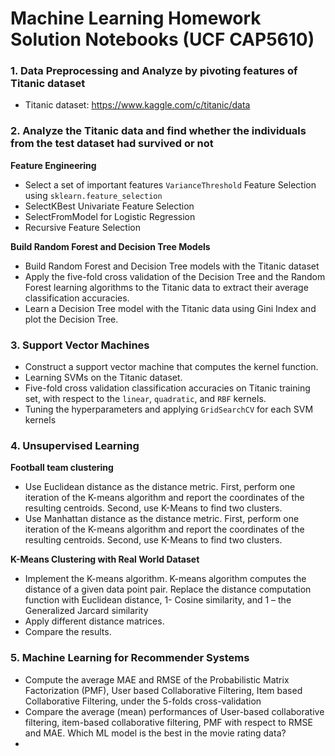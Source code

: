 # Machine Learning Homework Solution Notebooks (UCF CAP5610)

### 1. Data Preprocessing and Analyze by pivoting features of Titanic dataset

   - Titanic dataset: https://www.kaggle.com/c/titanic/data
   
### 2. Analyze the Titanic data and find whether the individuals from the test dataset had survived or not 

**Feature Engineering**

   - Select a set of important features `VarianceThreshold` Feature Selection using `sklearn.feature_selection`
   - SelectKBest Univariate Feature Selection
   - SelectFromModel for Logistic Regression
   - Recursive Feature Selection

**Build Random Forest and Decision Tree Models**

- Build Random Forest and Decision Tree models with the Titanic dataset
- Apply the five-fold cross validation of the Decision Tree and the Random Forest learning algorithms to the Titanic data to extract their average classification accuracies.
- Learn a Decision Tree model with the Titanic data using Gini Index and plot the Decision Tree.


### 3. Support Vector Machines

- Construct a support vector machine that computes the kernel function.
-  Learning SVMs on the Titanic dataset. 
-  Five-fold cross validation classification accuracies on Titanic training set, with respect to the `linear`, `quadratic`, and `RBF` kernels.
-  Tuning the hyperparameters and applying `GridSearchCV` for each SVM kernels

### 4. Unsupervised Learning

**Football team clustering**

- Use Euclidean distance as the distance metric. First, perform one iteration of the K-means algorithm and report the coordinates of the resulting centroids. Second, use K-Means to find two clusters.
- Use Manhattan distance as the distance metric. First, perform one iteration of the K-means algorithm and report the coordinates of the resulting centroids. Second, use K-Means to find two clusters.

**K-Means Clustering with Real World Dataset**

- Implement the K-means algorithm. K-means algorithm computes the distance of a given data point pair. Replace the distance computation function with Euclidean distance, 1- Cosine similarity, and 1 – the Generalized Jarcard similarity
- Apply different distance matrices.
- Compare the results.

### 5. Machine Learning for Recommender Systems

- Compute the average MAE and RMSE of the Probabilistic Matrix Factorization (PMF), User based Collaborative Filtering, Item based Collaborative Filtering, under the 5-folds cross-validation
- Compare the average (mean) performances of User-based collaborative filtering, item-based collaborative filtering, PMF with respect to RMSE and MAE. Which ML model is the best in the movie rating data?
- 
